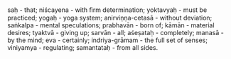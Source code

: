 saḥ - that; niścayena - with ﬁrm determination; yoktavyaḥ - must be practiced; yogaḥ - yoga system; anirviṇṇa-cetasā - without deviation; saṅkalpa - mental speculations; prabhavān - born of; kāmān - material desires; tyaktvā - giving up; sarvān - all; aśeṣataḥ - completely; manasā - by the mind; eva - certainly; indriya-grāmam - the full set of senses; viniyamya - regulating; samantataḥ - from all sides.